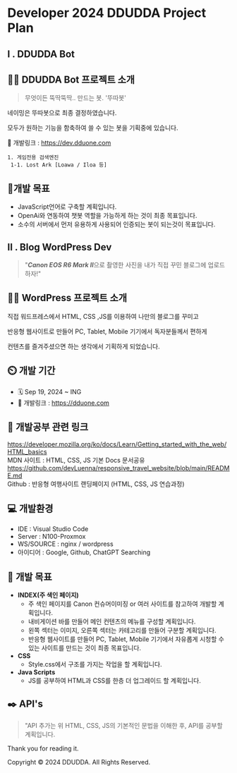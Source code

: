# Developer 2024 DDUDDA Project Plan

## I . DDUDDA Bot

## 👨‍🏫 DDUDDA Bot 프로젝트 소개
>무엇이든 뚝딱뚝딱.. 만드는 봇. '뚜따봇'<br>

네이밍은 뚜따봇으로 최종 결정하였습니다.

모두가 원하는 기능을 함축하여 쓸 수 있는 봇을 기획중에 있습니다.

🔗 개발링크 : <https://dev.dduone.com>
```
1. 게임전용 검색엔진
 1-1. Lost Ark [Loawa / Iloa 등]
```

## 📌개발 목표
* JavaScript언어로 구축할 계획입니다.
* OpenAi와 연동하여 챗봇 역할을 가능하게 하는 것이 최종 목표입니다.
* 소수의 서버에서 먼저 유용하게 사용되어 인증되는 봇이 되는것이 목표입니다.

## II . Blog WordPress Dev

> "***Canon EOS R6 Mark II***으로 촬영한 사진을 내가 직접 꾸민 블로그에 업로드하자!"

## 👨‍🏫 WordPress 프로젝트 소개
직접 워드프레스에서 HTML, CSS ,JS를 이용하여 나만의 블로그를 꾸미고

반응형 웹사이트로 만들어 PC, Tablet, Mobile 기기에서 독자분들께서 편하게

컨텐츠를 즐겨주셨으면 하는 생각에서 기획하게 되었습니다. 

## ⏲️ 개발 기간
* 🗓️ Sep 19, 2024 ~ ING
* 🔗 개발링크 : <https://dduone.com>

## 🔗 개발공부 관련 링크
<https://developer.mozilla.org/ko/docs/Learn/Getting_started_with_the_web/HTML_basics> <br>
MDN 사이트 : HTML, CSS, JS 기본 Docs 문서공유<br>
<https://github.com/devLuenna/responsive_travel_website/blob/main/README.md> <br>
Github : 반응형 여행사이트 랜딩페이지 (HTML, CSS, JS 연습과정)

## 💻 개발환경
* IDE : Visual Studio Code
* Server : N100-Proxmox
* WS/SOURCE : nginx / wordpress
* 아이디어 : Google, Github, ChatGPT Searching

## 📌 개발 목표
* **INDEX(주 색인 페이지)**
  *  주 색인 페이지를 Canon 컨슈머이미징 or 여러 사이트를 참고하여 개발할 계획입니다.
  *  내비게이션 바를 만들어 메인 컨텐츠의 메뉴를 구성할 계획입니다.
  *  왼쪽 섹터는 이미지, 오른쪽 섹터는 카테고리를 만들어 구분할 계획입니다.
  *  반응형 웹사이트를 만들어 PC, Tablet, Mobile 기기에서 자유롭게 시청할 수 있는 사이트를 만드는 것이 최종 목표입니다.
 * **CSS**
   * Style.css에서 구조를 가지는 작업을 할 계획입니다.
* **Java Scripts**
  * JS를 공부하여 HTML과 CSS를 한층 더 업그레이드 할 계획입니다.

## ✒️ API's
>"API 추가는 위 HTML, CSS, JS의 기본적인 문법을 이해한 후, API를 공부할 계획입니다.

Thank you for reading it.

Copyright © 2024 DDUDDA. All Rights Reserved.
